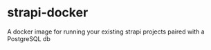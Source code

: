 # strapi-docker
A docker image for running your existing strapi projects paired with a PostgreSQL db
